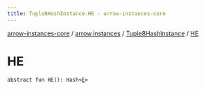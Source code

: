 ```yaml
---
title: Tuple8HashInstance.HE - arrow-instances-core
---
```


[arrow-instances-core](../../index.html) / [arrow.instances](../index.html) / [Tuple8HashInstance](index.html) / [HE](./-h-e.html)

# HE

`abstract fun HE(): Hash<`[`E`](index.html#E)`>`